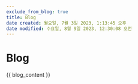 ```yaml
---
exclude_from_blog: true
title: Blog
date created: 월요일, 7월 3일 2023, 1:13:45 오후
date modified: 수요일, 8월 9일 2023, 12:30:08 오전
---
```


# Blog

{{ blog_content }}
